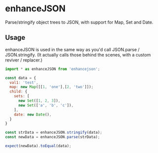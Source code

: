 # enhanceJSON
Parse/stringify object trees to JSON, with support for Map, Set and Date.

## Usage
enhanceJSON is used in the same way as you'd call JSON.parse / JSON.stringify. (It actually calls those behind the scenes, with a custom reviver / replacer.)

```javascript
import * as enhanceJSON from 'enhancejson';

const data = {
  val1: 'test',
  map: new Map([[1, 'one'],[2, 'two']]);
  child: {
    sets: [
      new Set([1, 2, 3]),
      new Set(['a', 'b', 'c']),
    ],
    date: new Date(),
  }
}

const strData = enhanceJSON.stringify(data);
const newData = enhanceJSON.parse(strData);

expect(newData).toEqual(data);
```
